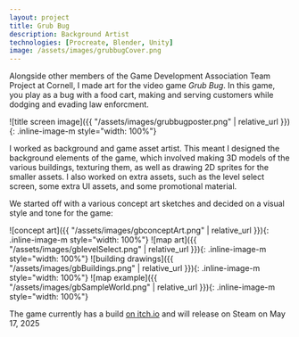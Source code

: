 ```yaml
---
layout: project
title: Grub Bug
description: Background Artist
technologies: [Procreate, Blender, Unity]
image: /assets/images/grubbugCover.png
---
```



Alongside other members of the Game Development Association Team Project at Cornell, I made art for the video game *Grub Bug*. In this game, you play as a bug with a food cart, making and serving customers while dodging and evading law enforcment.

<div style="clear: both;"></div>

![title screen image]({{ "/assets/images/grubbugposter.png" | relative_url }}){: .inline-image-m style="width: 100%"}

I worked as background and game asset artist. This meant I designed the background elements of the game, which involved making 3D models of the various buildings, texturing them, as well as drawing 2D sprites for the smaller assets. I also worked on extra assets, such as the level select screen, some extra UI assets, and some promotional material.

We started off with a various concept art sketches and decided on a visual style and tone for the game:

![concept art]({{ "/assets/images/gbconceptArt.png" | relative_url }}){: .inline-image-m style="width: 100%"}
![map art]({{ "/assets/images/gblevelSelect.png" | relative_url }}){: .inline-image-m style="width: 100%"}
![building drawings]({{ "/assets/images/gbBuildings.png" | relative_url }}){: .inline-image-m style="width: 100%"}
![map example]({{ "/assets/images/gbSampleWorld.png" | relative_url }}){: .inline-image-m style="width: 100%"}

The game currently has a build [on itch.io](https://dgacornell.itch.io/grubbug) and will release on Steam on May 17, 2025